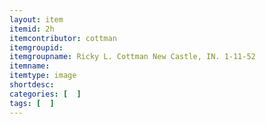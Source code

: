 ```yaml
---
layout: item
itemid: 2h
itemcontributor: cottman
itemgroupid: 
itemgroupname: Ricky L. Cottman New Castle, IN. 1-11-52
itemname: 
itemtype: image
shortdesc: 
categories: [  ]
tags: [  ]
---
```







